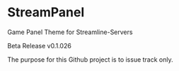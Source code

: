# StreamPanel
Game Panel Theme for Streamline-Servers

Beta Release v0.1.026

The purpose for this Github project is to issue track only.
